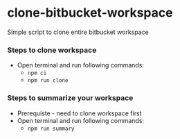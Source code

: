 # clone-bitbucket-workspace
Simple script to clone entire bitbucket workspace

### Steps to clone workspace
- Open terminal and run following commands:
    - `npm ci`
    - `npm run clone`

### Steps to summarize your workspace
- Prerequiste - need to clone workspace first
- Open terminal and run following commands:
    - `npm run summary`